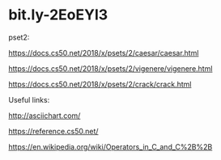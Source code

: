 # bit.ly-2EoEYI3

pset2:

https://docs.cs50.net/2018/x/psets/2/caesar/caesar.html

https://docs.cs50.net/2018/x/psets/2/vigenere/vigenere.html

https://docs.cs50.net/2018/x/psets/2/crack/crack.html

Useful links: 

http://asciichart.com/

https://reference.cs50.net/

https://en.wikipedia.org/wiki/Operators_in_C_and_C%2B%2B


